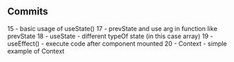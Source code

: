 ## Commits


15 - basic usage of useState() 
17 - prevState and use arg in function like prevState
18 - useState - different typeOf state (in this case array)
19 - useEffect() - execute code after component mounted
20 - Context - simple example of Context

